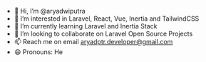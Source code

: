 - 👋 Hi, I’m @aryadwiputra
- 👀 I’m interested in Laravel, React, Vue, Inertia and TailwindCSS
- 🌱 I’m currently learning Laravel and Inertia Stack
- 💞️ I’m looking to collaborate on Laravel Open Source Projects
- 📫 Reach me on email aryadptr.developer@gmail.com
- 😄 Pronouns: He

<!---
aryadwiputra/aryadwiputra is a ✨ special ✨ repository because its `README.md` (this file) appears on your GitHub profile.
You can click the Preview link to take a look at your changes.
--->
